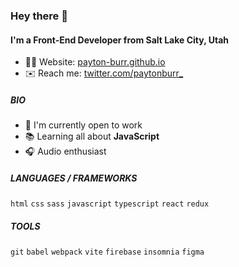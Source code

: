 ### Hey there 👋

#### I'm a Front-End Developer from Salt Lake City, Utah

- 👨‍💻 Website: [payton-burr.github.io](https://payton-burr.github.io/)
- ✉️ Reach me: [twitter.com/paytonburr_](https://twitter.com/paytonburr_)

##### BIO

- 📰 I'm currently open to work
- 📚 Learning all about **JavaScript**
- 🎧 Audio enthusiast

##### LANGUAGES / FRAMEWORKS
`html` `css` `sass` `javascript` `typescript` `react` `redux`

##### TOOLS
`git` `babel` `webpack` `vite` `firebase` `insomnia` `figma`
